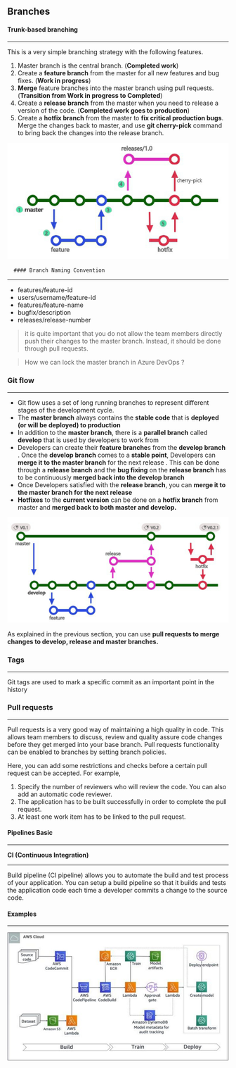 ## Branches

#### Trunk-based branching

----

This is a very simple branching strategy with the following features.
1. Master branch is the central branch. (**Completed work**)
2. Create a **feature branch** from the master for all new features and bug fixes. (**Work in progress**)
3. **Merge** feature branches into the master branch using pull requests. (**Transition from Work in progress to Completed**)
4. Create a **release branch** from the master when you need to release a version of the code. (**Completed work goes to**
**production**)
5. Create a **hotfix branch** from the master to **fix critical production bugs**. Merge the changes back to master, and use **git cherry-pick** command to bring back the changes into the release branch.

![Trunk Based](https://github.com/venu-shastri/happiest-minds-architecture-fundamentals/blob/main/Trunk%20Based%20Branching.png)

      #### Branch Naming Convention

----

- features/feature-id
- users/username/feature-id
- features/feature-name
- bugfix/description
- releases/release-number

> it is quite important that you do not allow the team members directly push their changes to the master branch. Instead, it should be done through pull requests.

> How we can lock the master branch  in Azure DevOps ?



### Git flow

----

- Git flow uses a set of long running branches to represent different stages of the development cycle.
- The **master branch** always contains the **stable code** that is **deployed (or will be deployed) to production**
- In addition to the **master branch**, there is a **parallel branch** called **develop** that is used by developers to
  work from
- Developers can create their **feature branche**s from the **develop branch** . Once the **develop branch** comes to a **stable point**, Developers  can **merge it to the master branch** for the next release . This can be done through a **release**
  **branch** and the **bug fixing** on the **release branch** has to be continuously **merged back into the develop branch**
- Once Developers satisfied with the **release branch**, you can **merge it to the master branch for the next release**
- **Hotfixes** to the **current version** can be done on a **hotfix branch** from master and **merged back to both master and develop.**

![Git Based Flow](https://github.com/venu-shastri/happiest-minds-architecture-fundamentals/blob/main/Git%20Based%20Flow.png)

As explained in the previous section, you can use **pull requests to merge changes to develop, release and master branches.**



### Tags

----

Git tags are used to mark a specific commit as an important point in the history



### Pull requests

---

Pull requests is a very good way of maintaining a high quality in code. This allows team members  to discuss, review and quality assure  code changes before they get merged into your base branch. Pull requests functionality can be enabled to branches by setting branch policies.

Here, you can add some restrictions and checks before a certain pull request
can be accepted. For example,

1. Specify the number of reviewers who will review the code. You
can also add an automatic code reviewer.
2. The application has to be built successfully in order to complete
the pull request.
3. At least one work item has to be linked to the pull request.





#### Pipelines Basic

-----

**CI (Continuous Integration)**

----

Build pipeline (CI pipeline) allows you to automate the build and test process of your application. You can setup a build pipeline so that it builds and tests the application code each time a developer commits a change to the source code.

#### Examples
-----
![AWS Pipeline](https://github.com/venu-shastri/happiest-minds-architecture-fundamentals/blob/main/AWS%20Pipiline.JPG)
